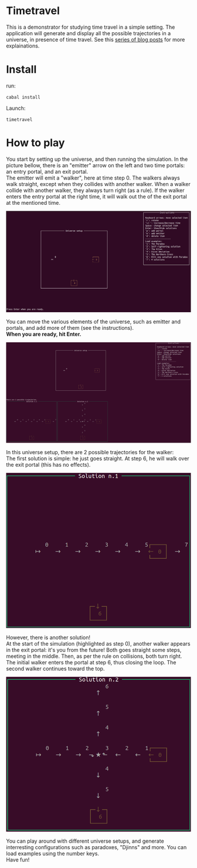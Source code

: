 # Timetravel

This is a demonstrator for studying time travel in a simple setting.
The application will generate and display all the possible trajectories in a universe, in presence of time travel.
See this [series of blog posts](https://www.corentindupont.info/blog/posts/Cosmology/2022-04-04-TimeTravel2.html) for more explainations.

Install
=======

run:
```
cabal install
```
Launch:
```
timetravel
```

How to play
===========

You start by setting up the universe, and then running the simulation.
In the picture bellow, there is an "emitter" arrow on the left and two time portals: an entry portal, and an exit portal.    
The emitter will emit a "walker", here at time step 0.
The walkers always walk straight, except when they collides with another walker. 
When a walker collide with another walker, they always turn right (as a rule).
If the walker enters the entry portal at the right time, it will walk out the of the exit portal at the mentioned time.
   
![start](img/start.png)

You can move the various elements of the universe, such as emitter and portals, and add more of them (see the instructions).   
**When you are ready, hit Enter.**

![whole](img/whole.gif)

In this universe setup, there are 2 possible trajectories for the walker:   
The first solution is simple: he just goes straight. At step 6, he will walk over the exit portal (this has no effects).

![sol1](img/sol1.gif)

However, there is another solution!   
At the start of the simulation (highlighted as step 0), another walker appears in the exit portal: it's you from the future! Both goes straight some steps, meeting in the middle. Then, as per the rule on collisions, both turn right. The initial walker enters the portal at step 6, thus closing the loop. The second walker continues toward the top.

![sol2](img/sol2.gif)

You can play around with different universe setups, and generate interresting configurations such as paradoxes, "Djinns" and more.
You can load examples using the number keys.   
Have fun!
